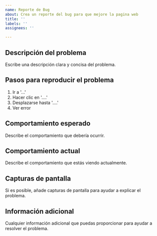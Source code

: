 ```yaml
---
name: Reporte de Bug
about: Crea un reporte del bug para que mejore la pagina web
title: ''
labels: ''
assignees: ''

---
```


## Descripción del problema
Escribe una descripción clara y concisa del problema.

## Pasos para reproducir el problema
1. Ir a '...'
2. Hacer clic en '....'
3. Desplazarse hasta '....'
4. Ver error

## Comportamiento esperado
Describe el comportamiento que debería ocurrir.

## Comportamiento actual
Describe el comportamiento que estás viendo actualmente.

## Capturas de pantalla
Si es posible, añade capturas de pantalla para ayudar a explicar el problema.

## Información adicional
Cualquier información adicional que puedas proporcionar para ayudar a resolver el problema.

